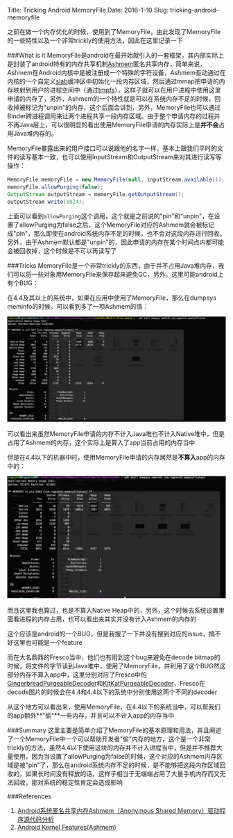 Title: Tricking Android MemoryFile
Date: 2016-1-10
Slug: tricking-android-memoryfile

之前在做一个内存优化的时候，使用到了MemoryFile，由此发现了MemoryFile的一些特性以及一个非常trickly的使用方法，因此在这里记录一下

###What is it
MemoryFile是android在最开始就引入的一套框架，其内部实际上是封装了android特有的内存共享机制[Ashmem](http://elinux.org/Android_Kernel_Features#ashmem)匿名共享内存，简单来说，Ashmem在Android内核中是被注册成一个特殊的字符设备，Ashmem驱动通过在内核的一个自定义[slab](https://en.wikipedia.org/wiki/Slab_allocation)缓冲区中初始化一段内存区域，然后通过mmap把申请的内存映射到用户的进程空间中（通过[tmpfs](https://en.wikipedia.org/wiki/Tmpfs)），这样子就可以在用户进程中使用这里申请的内存了，另外，Ashmem的一个特性就是可以在系统内存不足的时候，回收掉被标记为"unpin"的内存，这个后面会讲到，另外，MemoryFile也可以通过Binder跨进程调用来让两个进程共享一段内存区域。由于整个申请内存的过程并不再Java层上，可以很明显的看出使用MemoryFile申请的内存实际上是**并不会**占用Java堆内存的。

MemoryFile暴露出来的用户接口可以说跟他的名字一样，基本上跟我们平时的文件的读写基本一致，也可以使用InputStream和OutputStream来对其进行读写等操作：

```Java
MemoryFile memoryFile = new MemoryFile(null, inputStream.available());
memoryFile.allowPurging(false);
OutputStream outputStream = memoryFile.getOutputStream();
outputStream.write(1024);
```

上面可以看到``allowPurging``这个调用，这个就是之前说的"pin"和"unpin"，在设置了allowPurging为false之后，这个MemoryFile对应的Ashmem就会被标记成"pin"，那么即使在android系统内存不足的时候，也不会对这段内存进行回收。另外，由于Ashmem默认都是"unpin"的，因此申请的内存在某个时间点内都可能会被回收掉，这个时候是不可以再读写了

###Tricks
MemoryFile是一个非常trickly的东西，由于并不占用Java堆内存，我们可以将一些对象用MemoryFile来保存起来避免GC，另外，这里可能android上有个BUG：

在4.4及其以上的系统中，如果在应用中使用了MemoryFile，那么在dumpsys meminfo的时候，可以看到多了一项Ashmem的值：

![](static/images/memoryfile_1.jpg)

可以看出来虽然MemoryFile申请的内存不计入Java堆也不计入Native堆中，但是占用了Ashmem的内存，这个实际上是算入了app当前占用的内存当中

但是在4.4以下的机器中时，使用MemoryFile申请的内存居然是**不算入**app的内存中的：

![](static/images/memoryfile_2.jpg)

而且这里我也算过，也是不算入Native Heap中的，另外，这个时候去系统设置里面看进程的内存占用，也可以看出来其实并没有计入Ashmem的内存的

这个应该是android的一个BUG，但是我搜了一下并没有搜到对应的issue，搞不好这里也可能是一个feature

而在大名鼎鼎的Fresco当中，他们也有用到这个bug来避免在decode bitmap的时候，将文件的字节读到Java堆中，使用了MemoryFile，并利用了这个BUG然这部分内存不算入app中，这里分别对应了Fresco中的[GingerbreadPurgeableDecoder](https://github.com/facebook/fresco/blob/master/imagepipeline/src/main/java/com/facebook/imagepipeline/platform/GingerbreadPurgeableDecoder.java)和[KitKatPurgeableDecoder](https://github.com/facebook/fresco/blob/master/imagepipeline/src/main/java/com/facebook/imagepipeline/platform/KitKatPurgeableDecoder.java)，Fresco在decode图片的时候会在4.4和4.4以下的系统中分别使用这两个不同的decoder

从这个地方可以看出来，使用MemoryFile，在4.4以下的系统当中，可以帮我们的app额外**"偷"**一些内存，并且可以不计入app的内存当中

###Summary
这里主要是简单介绍了MemoryFile的基本原理和用法，并且阐述了一个MemoryFile中一个可以帮助开发者"偷"内存的地方，这个是一个非常trickly的方法，虽然4.4以下使用这块的内存并不计入进程当中，但是并不推荐大量使用，因为当设置了allowPurging为false的时候，这个对应的Ashmem内存区域是被"pin"了，那么在android系统内存不足的时候，是不能够把这段内存区域回收的，如果长时间没有释放的话，这样子相当于无端端占用了大量手机内存而又无法回收，那对系统的稳定性肯定会造成影响

###References
1. [Android系统匿名共享内存Ashmem（Anonymous Shared Memory）驱动程序源代码分析](http://blog.csdn.net/luoshengyang/article/details/6664554)
2. [Android Kernel Features(Ashmem)](http://elinux.org/Android_Kernel_Features#ashmem)
